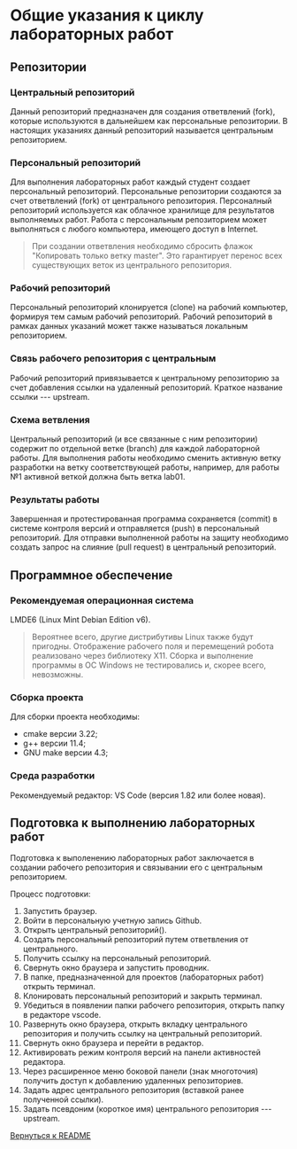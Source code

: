 # Общие указания к циклу лабораторных работ

## Репозитории

### Центральный репозиторий

Данный репозиторий предназначен для создания ответвлений (fork), которые используются в дальнейшем как персональные репозитории.
В настоящих указаниях данный репозиторий называется центральным репозиторием.

### Персональный репозиторий

Для выполнения лабораторных работ каждый студент создает персональный репозиторий.
Персональные репозитории создаются за счет ответвлений (fork) от центрального репозитория.
Персоналный репозиторий используется как облачное хранилище для результатов выполняемых работ.
Работа с персональным репозиторием может выполняться с любого компьютера, имеющего доступ в Internet.

> При создании ответвления необходимо сбросить флажок "Копировать только ветку master".
  Это гарантирует перенос всех существующих веток из центрального репозитория.

### Рабочий репозиторий

Персональный репозиторий клонируется (clone) на рабочий компьютер, формируя тем самым рабочий репозиторий.
Рабочий репозиторий в рамках данных указаний может также называться локальным репозиторием.

### Связь рабочего репозитория с центральным

Рабочий репозиторий привязывается к центральному репозиторию за счет добавления ссылки на удаленный репозиторий.
Краткое название ссылки --- upstream.

### Схема ветвления

Центральный репозиторий (и все связанные с ним репозитории) содержит по отдельной ветке (branch) для каждой лабораторной работы.
Для выполнения работы необходимо сменить активную ветку разработки на ветку соответствующей работы, например, для работы №1 активной веткой должна быть ветка lab01.

### Результаты работы

Завершенная и протестированная программа сохраняется (commit) в системе контроля версий и отправляется (push) в персональный репозиторий.
Для отправки выполненной работы на защиту необходимо создать запрос на слияние (pull request) в центральный репозиторий.


## Программное обеспечение

### Рекомендуемая операционная система

LMDE6 (Linux Mint Debian Edition v6).
> Вероятнее всего, другие дистрибутивы Linux также будут пригодны.
  Отображение рабочего поля и перемещений робота реализовано через библиотеку X11.
  Сборка и выполнение программы в ОС Windows не тестировались и, скорее всего, невозможны.

### Сборка проекта

Для сборки проекта необходимы:
- cmake версии 3.22;
- g++ версии 11.4;
- GNU make версии 4.3;

### Среда разработки

Рекомендуемый редактор: VS Code (версия 1.82 или более новая).


## Подготовка к выполнению лабораторных работ

Подготовка к выполенению лабораторных работ заключается в создании рабочего репозитория и связывании его с центральным репозиторием.

Процесс подготовки:
1. Запустить браузер.
1. Войти в персональную учетную запись Github.
1. Открыть центральный репозиторий().
1. Создать персональный репозиторий путем ответвления от центрального.
1. Получить ссылку на персональный репозиторий.
1. Свернуть окно браузера и запустить проводник.
1. В папке, предназначенной для проектов (лабораторных работ) открыть терминал.
1. Клонировать персональный репозиторий и закрыть терминал.
1. Убедиться в появлении папки рабочего репозитория, открыть папку в редакторе vscode.
1. Развернуть окно браузера, открыть вкладку центрального репозитория и получить ссылку на центральный репозиторий.
1. Свернуть окно браузера и перейти в редактор.
1. Активировать режим контроля версий на панели активностей редактора.
1. Через расширенное меню боковой панели (знак многоточия) получить доступ к добавлению удаленных репозиториев.
1. Задать адрес центрального репозитория (вставкой ранее полученной ссылки).
1. Задать псевдоним (короткое имя) центрального репозитория --- upstream.



[Вернуться к README](../README.md)